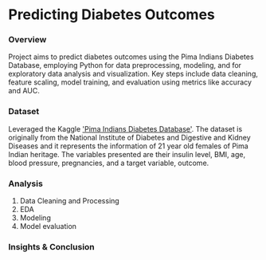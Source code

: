 # Predicting Diabetes Outcomes

### Overview
Project aims to predict diabetes outcomes using the Pima Indians Diabetes Database, employing Python for data preprocessing, modeling, and for exploratory data analysis and visualization. Key steps include data cleaning, feature scaling, model training, and evaluation using metrics like accuracy and AUC.

### Dataset
Leveraged the Kaggle ['Pima Indians Diabetes Database'](https://www.kaggle.com/datasets/uciml/pima-indians-diabetes-database/data). The dataset is originally from the National Institute of Diabetes and Digestive and Kidney Diseases and it represents the information of 21 year old females of Pima Indian heritage. The variables presented are their insulin level, BMI, age, blood pressure, pregnancies, and a target variable, outcome. 

### Analysis
1. Data Cleaning and Processing
2. EDA
3. Modeling
4. Model evaluation
   
### Insights & Conclusion

